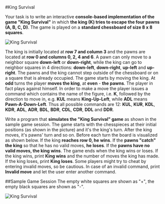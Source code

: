 #King Survival


Your task is to write an interactive **console-based implementation of the game "King Survival"** in which **the king (K) tries
to escape the four pawns (A, B, C, D)**. The game is played on a **standard chessboard of size 8 x 8 squares**.

![King Survival](https://raw.github.com/IridiumTeam/KingSurvival/master/Documents/KingSurvivalInitialPositions.png)

The king is initially located at **row 7 and column 3** and the pawns are located at **row 0 and columns 0, 2, 4 and 6**. 
A pawn can only move to a neighbor square **down-left** or **down-right**, while the king can go to neighbor squares in 4 
directions: **down-left**, **down-right**, **up-left** and **up-right**. The pawns and the king cannot step outside of the chessboard 
or on a square that is already occupied. The game starts by moving the king. At **odd** turns the player **moves the 
king**, at **even** - **the pawns**. The player in fact plays against himself. In order to make a move the player issues a command 
which contains the name of the figure, i.e. **K**, followed by the direction to move in, e.g. **KUL** means **King-Up-Left**, 
while **ADL** means **Pawn-A-Down-Left**. Thus all possible commands are 12: **KUL**, **KUR**, **KDL**, **KDR**, 
**ADL**, **ADR**, **BDL**, **BDR**, **CDL**, **CDR**, **DDL** and **DDR**.

Write a program that **simulates the "King Survival" game** as shown in the sample game session. The game starts with the 
chesspieces at their initial positions (as shown in the picture) and it's the king's turn. After the king moves, it's 
pawns' turn and so on. Before each turn the board is visualized as shown below. If the king **reaches row 0, he wins**. 
If the **pawns "catch" the king** so that he has no valid moves, **he loses**. If the **pawns have no valid moves, the king wins**. 
The game ends when the king wins or loses. If the king wins, print **King wins** and the number of moves the king has made. 
If the king loses, print **King loses**. Some players might try to cheat by entering invalid moves, so be cautious. 
In case of an invalid command, print **Invalid move** and let the user enter another command.

##Sample Game Session
The empty white squares are shown as "+", the empty black squares are shown as "-".

![King Survival](https://raw.github.com/IridiumTeam/KingSurvival/master/Documents/SampleGame.png)

